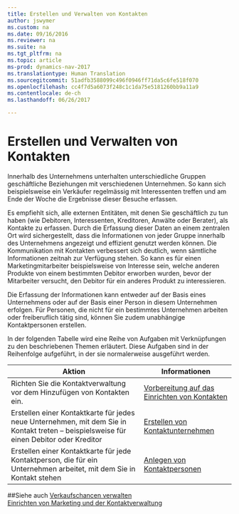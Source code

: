```yaml
---
title: Erstellen und Verwalten von Kontakten
author: jswymer
ms.custom: na
ms.date: 09/16/2016
ms.reviewer: na
ms.suite: na
ms.tgt_pltfrm: na
ms.topic: article
ms-prod: dynamics-nav-2017
ms.translationtype: Human Translation
ms.sourcegitcommit: 51adfb3588099c496f0946ff71da5c6fe518f070
ms.openlocfilehash: cc4f7d5a6073f248c1c1da75e5181260bb9a11a9
ms.contentlocale: de-ch
ms.lasthandoff: 06/26/2017

---
```

# <a name="create-and-manage-contacts"></a>Erstellen und Verwalten von Kontakten
Innerhalb des Unternehmens unterhalten unterschiedliche Gruppen geschäftliche Beziehungen mit verschiedenen Unternehmen. So kann sich beispielsweise ein Verkäufer regelmässig mit Interessenten treffen und am Ende der Woche die Ergebnisse dieser Besuche erfassen.

Es empfiehlt sich, alle externen Entitäten, mit denen Sie geschäftlich zu tun haben (wie Debitoren, Interessenten, Kreditoren, Anwälte oder Berater), als Kontakte zu erfassen. Durch die Erfassung dieser Daten an einem zentralen Ort wird sichergestellt, dass die Informationen von jeder Gruppe innerhalb des Unternehmens angezeigt und effizient genutzt werden können. Die Kommunikation mit Kontakten verbessert sich deutlich, wenn sämtliche Informationen zeitnah zur Verfügung stehen. So kann es für einen Marketingmitarbeiter beispielsweise von Interesse sein, welche anderen Produkte von einem bestimmten Debitor erworben wurden, bevor der Mitarbeiter versucht, den Debitor für ein anderes Produkt zu interessieren.

Die Erfassung der Informationen kann entweder auf der Basis eines Unternehmens oder auf der Basis einer Person in diesem Unternehmen erfolgen. Für Personen, die nicht für ein bestimmtes Unternehmen arbeiten oder freiberuflich tätig sind, können Sie zudem unabhängige Kontaktpersonen erstellen.

In der folgenden Tabelle wird eine Reihe von Aufgaben mit Verknüpfungen zu den beschriebenen Themen erläutert. Diese Aufgaben sind in der Reihenfolge aufgeführt, in der sie normalerweise ausgeführt werden.

|Aktion |Informationen |
|---|----|
|Richten Sie die Kontaktverwaltung vor dem Hinzufügen von Kontakten ein.|[Vorbereitung auf das Einrichten von Kontakten](marketing-setup-contacts.md)|
|Erstellen einer Kontaktkarte für jedes neue Unternehmen, mit dem Sie in Kontakt treten – beispielsweise für einen Debitor oder Kreditor|[Erstellen von Kontaktunternehmen](marketing-create-contact-companies.md)|
|Erstellen einer Kontaktkarte für jede Kontaktperson, die für ein Unternehmen arbeitet, mit dem Sie in Kontakt stehen|[Anlegen von Kontaktpersonen](marketing-create-contact-persons.md)|

##<a name="see-also"></a>Siehe auch
[Verkaufschancen verwalten](marketing-manage-sales-opportunities.md)  
[Einrichten von Marketing und der Kontaktverwaltung](marketing-setup-marketing.md)  

